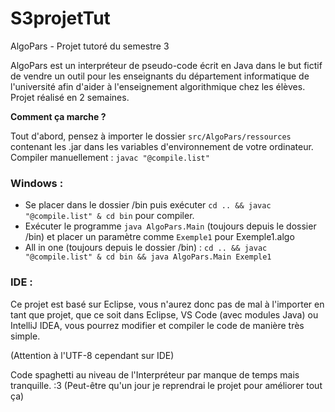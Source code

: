 # S3projetTut
AlgoPars - Projet tutoré du semestre 3

AlgoPars est un interpréteur de pseudo-code écrit en Java dans le but fictif de vendre un outil pour les enseignants du département informatique de l'université afin d'aider à l'enseignement algorithmique chez les élèves.
Projet réalisé en 2 semaines.

**Comment ça marche ?**

Tout d'abord, pensez à importer le dossier `src/AlgoPars/ressources` contenant les .jar dans les variables d'environnement de votre ordinateur.
Compiler manuellement : `javac "@compile.list"`


### Windows :
- Se placer dans le dossier /bin puis exécuter `cd .. && javac "@compile.list" & cd bin` pour compiler.
- Exécuter le programme `java AlgoPars.Main` (toujours depuis le dossier /bin) et placer un paramètre comme `Exemple1` pour Exemple1.algo
- All in one (toujours depuis le dossier /bin) : `cd .. && javac "@compile.list" & cd bin && java AlgoPars.Main Exemple1`

### IDE :
Ce projet est basé sur Eclipse, vous n'aurez donc pas de mal à l'importer en tant que projet, que ce soit dans Eclipse, VS Code (avec modules Java) ou IntelliJ IDEA, vous pourrez modifier et compiler le code de manière très simple.

(Attention à l'UTF-8 cependant sur IDE)

Code spaghetti au niveau de l'Interpréteur par manque de temps mais tranquille. :3
(Peut-être qu'un jour je reprendrai le projet pour améliorer tout ça)
